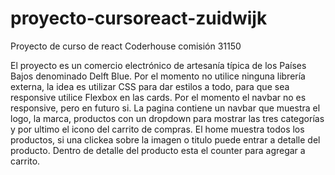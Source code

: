 # proyecto-cursoreact-zuidwijk
Proyecto de curso de react Coderhouse comisión 31150

El proyecto es un comercio electrónico de artesanía típica de los Países Bajos denominado Delft Blue.
Por el momento no utilice ninguna librería externa, la idea es utilizar CSS para dar estilos a todo, para que sea responsive utilice Flexbox en las cards.
Por el momento el navbar no es responsive, pero en futuro si.
La pagina contiene un navbar que muestra el logo, la marca, productos con un dropdown para mostrar las tres categorías y por ultimo el icono del carrito de compras.
El home muestra todos los productos, si una clickea sobre la imagen o titulo puede entrar a detalle del producto.
Dentro de detalle del producto esta el counter para agregar a carrito.
